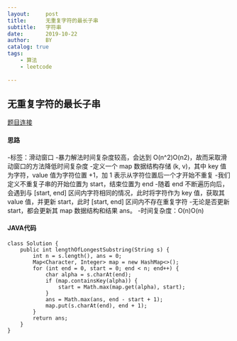 ```yaml
---
layout:     post
title:      无重复字符的最长子串
subtitle:   字符串
date:       2019-10-22
author:     BY
catalog: true
tags:
    - 算法
    - leetcode
    
---
```


>

## 无重复字符的最长子串

[题目连接](https://leetcode-cn.com/problems/longest-substring-without-repeating-characters/solution/)

#### 思路

-标签：滑动窗口
-暴力解法时间复杂度较高，会达到 O(n^2)O(n2)，故而采取滑动窗口的方法降低时间复杂度
-定义一个 map 数据结构存储 (k, v)，其中 key 值为字符，value 值为字符位置 +1，加 1 表示从字符位置后一个才开始不重复
-我们定义不重复子串的开始位置为 start，结束位置为 end
-随着 end 不断遍历向后，会遇到与 [start, end] 区间内字符相同的情况，此时将字符作为 key 值，获取其 value 值，并更新 start，此时 [start, end] 区间内不存在重复字符
-无论是否更新 start，都会更新其 map 数据结构和结果 ans。
-时间复杂度：O(n)O(n)

#### JAVA代码

```
class Solution {
    public int lengthOfLongestSubstring(String s) {
        int n = s.length(), ans = 0;
        Map<Character, Integer> map = new HashMap<>();
        for (int end = 0, start = 0; end < n; end++) {
            char alpha = s.charAt(end);
            if (map.containsKey(alpha)) {
                start = Math.max(map.get(alpha), start);
            }
            ans = Math.max(ans, end - start + 1);
            map.put(s.charAt(end), end + 1);
        }
        return ans;
    }
}
```

